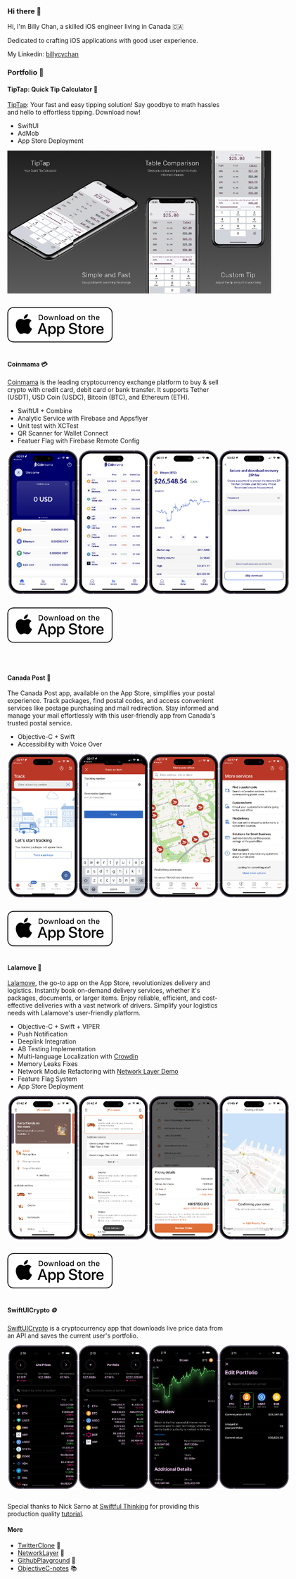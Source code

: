 ### Hi there 👋

Hi, I'm Billy Chan, a skilled iOS engineer living in Canada 🇨🇦 

Dedicated to crafting iOS applications with good user experience.

My Linkedin: [billycychan](https://www.linkedin.com/in/billycychan/)

### Portfolio 📂


#### TipTap: Quick Tip Calculator 🧾
[TipTap](https://apps.apple.com/us/app/tiptap-quick-tip-calculator/id6466767815): Your fast and easy tipping solution! Say goodbye to math hassles and hello to effortless tipping. Download now!

- SwiftUI
- AdMob
- App Store Deployment

<div style="display: flex; flex-direction: row; justify-content: space-around;">
    <img src="./Assets/Screenshots/TipTap/tiptap-appstore-001.png" width="150" />
    <img src="./Assets/Screenshots/TipTap/tiptap-appstore-002.png" width="150" />
    <img src="./Assets/Screenshots/TipTap/tiptap-appstore-003.png" width="150" />
    <img src="./Assets/Screenshots/TipTap/tiptap-appstore-004.png" width="150" />
</div>
<br>

[![name](./Assets/download-on-app-store.svg)](https://apps.apple.com/us/app/tiptap-quick-tip-calculator/id6466767815)
<br>
<br>

#### Coinmama 💳
[Coinmama](https://www.coinmama.com/) is the leading cryptocurrency exchange platform to buy & sell crypto with credit card, debit card or bank transfer. It supports Tether (USDT), USD Coin (USDC), Bitcoin (BTC), and Ethereum (ETH).

- SwiftUI + Combine
- Analytic Service with Firebase and Appsflyer
- Unit test with XCTest
- QR Scanner for Wallet Connect
- Featuer Flag with Firebase Remote Config

<div style="display: flex; flex-direction: row;">
    <img src="./Assets/Screenshots/Coinmama/coinmama-001-home.png" width = "160" />
    <img src="./Assets/Screenshots/Coinmama/coinmama-002-market-list.png" width="160" />
    <img src="./Assets/Screenshots/Coinmama/coinmama-003-market-detail.png" width="160" />
    <img src="./Assets/Screenshots/Coinmama/coinmama-004-recovery.png" width="160" />
</div>
<br>

[![name](./Assets/download-on-app-store.svg)](https://apps.apple.com/us/app/coinmama-crypto-wallet-app/id6443739884)

<br>
<br>

#### Canada Post 💌
The Canada Post app, available on the App Store, simplifies your postal experience. Track packages, find postal codes, and access convenient services like postage purchasing and mail redirection. Stay informed and manage your mail effortlessly with this user-friendly app from Canada's trusted postal service.

- Objective-C + Swift
- Accessibility with Voice Over
  
<div style="display: flex; flex-direction: row;">
    <img src="./Assets/Screenshots/CanadaPost/canada-post-001-home.png" width="160" />
    <img src="./Assets/Screenshots/CanadaPost/canada-post-002-track.png" width="160" />
    <img src="./Assets/Screenshots/CanadaPost/canada-post-003-addresses.png" width="160" />
    <img src="./Assets/Screenshots/CanadaPost/canada-post-004-more.png" width="160" />
</div>
<br>

[![name](./Assets/download-on-app-store.svg)](https://apps.apple.com/ca/app/canada-post/id394391577)
<br>
<br>

#### Lalamove 🚚

[Lalamove](https://www.lalamove.com/), the go-to app on the App Store, revolutionizes delivery and logistics. Instantly book on-demand delivery services, whether it's packages, documents, or larger items. Enjoy reliable, efficient, and cost-effective deliveries with a vast network of drivers. Simplify your logistics needs with Lalamove's user-friendly platform.

- Objective-C + Swift + VIPER
- Push Notification
- Deeplink Integration
- AB Testing Implementation
- Multi-language Localization with [Crowdin](https://crowdin.com/)
- Memory Leaks Fixes
- Network Module Refactoring with [Network Layer Demo](https://github.com/billycychan/ios-network-layer-demo) 
- Feature Flag System 
- App Store Deployment


<div style="display: flex; flex-direction: row;">
    <img src="./Assets/Screenshots/Lalamove/lalamove-001-home.png" width="160" />
    <img src="./Assets/Screenshots/Lalamove/lalamove-002-vehicle-selection.png" width="160" />
    <img src="./Assets/Screenshots/Lalamove/lalamove-003-order-placing.png" width="160" />
    <img src="./Assets/Screenshots/Lalamove/lalamove-004-finding-driver.png" width="160" />
</div>
<br>

[![name](./Assets/download-on-app-store.svg)](https://apps.apple.com/us/app/lalamove-deliver-faster/id735701965)
<br>
<br>

#### SwiftUICrypto 🪙

[SwiftUICrypto](https://github.com/billycychan/SwiftUICrypto) is a cryptocurrency app that downloads live price data from an API and saves the current user's portfolio.

<div style="display: flex; flex-direction: row;">
    <img src="./Assets/Screenshots/SwiftUICrypto/swiftui-crypto-001-live-price.png" width="160" />
    <img src="./Assets/Screenshots/SwiftUICrypto/swiftui-crypto-002-portfolio.png" width="160" />
    <img src="./Assets/Screenshots/SwiftUICrypto/swiftui-crypto-003-detail.png" width="160" />
    <img src="./Assets/Screenshots/SwiftUICrypto/swiftui-crypto-004-edit-portfolio.png" width="160" />
</div>
<br>

Special thanks to Nick Sarno at [Swiftful Thinking](https://www.swiftful-thinking.com/) for providing this production quality [tutorial](https://www.youtube.com/playlist?list=PLwvDm4Vfkdphbc3bgy_LpLRQ9DDfFGcFu). 

#### More
- [TwitterClone](https://github.com/billycychan/TwitterTutorial) 🤖
- [NetworkLayer](https://github.com/billycychan/ios-network-layer-demo) 🛜
- [GithubPlayground](https://github.com/bill0930/ios-GithubPlayground) 🛝
- [ObjectiveC-notes](https://github.com/bill0930/BNR-Objective-C-Programming) 📚